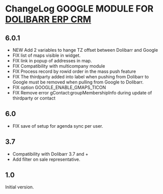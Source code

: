 # ChangeLog GOOGLE MODULE FOR <a href="https://www.dolibarr.org">DOLIBARR ERP CRM</a> 


## 6.0.1

- NEW Add 2 variables to hange TZ offset between Dolibarr and Google
- FIX list of maps visible in widget.
- FIX link in popup of addresses in map.
- FIX Compatibility with multicompany module
- FIX Process record by rowid order in the mass push feature
- FIX The thirdparty added into label when pushing from Dolibarr to Google must be 
  removed when pulling from Google to Dolibarr.
- FIX option GOOGLE_ENABLE_GMAPS_TICON
- FIX Remove error gContact:groupMembershipInfo during update of thirdparty or contact

## 6.0

- FIX save of setup for agenda sync per user.


## 3.7

- Compatibility with Dolibarr 3.7 and +
- Add filter on sale representative.


## 1.0

Initial version.

